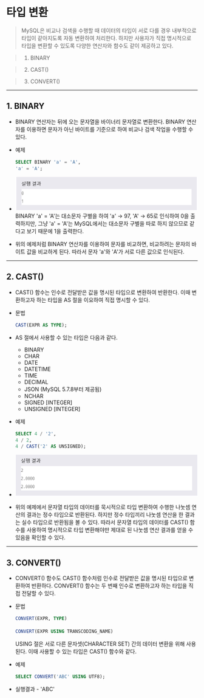# 타입 변환
> MySQL은 비교나 검색을 수행할 때 데이터의 타입이 서로 다를 경우 내부적으로 타입이 같아지도록 자동 변환하여 처리한다. 하지만 사용자가 직접 명시적으로 타입을 변환할 수 있도록 다양한 연산자와 함수도 같이 제공하고 있다.

> 1. BINARY

> 2. CAST()

> 3. CONVERT()
***

## 1. BINARY

* BINARY 연산자는 뒤에 오는 문자열을 바이너리 문자열로 변환한다. BINARY 연산자를 이용하면 문자가 아닌 바이트를 기준으로 하여 비교나 검색 작업을 수행할 수 있다.

* 예제
  ```SQL
  SELECT BINARY 'a' = 'A',
  'a' = 'A';
  ```

* <img src="../../images/4_19.PNG" width="600"/>
  BINARY 'a' = 'A'는 대소문자 구별을 하여 'a' -> 97, 'A' -> 65로 인식하여 0을 출력하지만, 그냥 'a' = 'A'는 MySQL에서는 대소문자 구별을 따로 하지 않으므로 같다고 보기 때문에 1을 출력한다.

* 위의 예제처럼 BINARY 연산자를 이용하여 문자를 비교하면, 비교하려는 문자의 바이트 값을 비교하게 된다. 따라서 문자 'a'와 'A'가 서로 다른 값으로 인식된다.
***

## 2. CAST()

* CAST() 함수는 인수로 전달받은 값을 명시된 타입으로 변환하여 반환한다. 이때 변환하고자 하는 타입을 AS 절을 이요하여 직접 명시할 수 있다.

* 문법
  ```SQL
  CAST(EXPR AS TYPE);
  ```

* AS 절에서 사용할 수 있는 타입은 다음과 같다.
  * BINARY
  * CHAR
  * DATE
  * DATETIME
  * TIME
  * DECIMAL
  * JSON (MySQL 5.7.8부터 제공됨)
  * NCHAR
  * SIGNED [INTEGER]
  * UNSIGNED [INTEGER]

* 예제
  ```SQL
  SELECT 4 / '2',
  4 / 2,
  4 / CAST('2' AS UNSIGNED);
  ```

* <img src="../../images/4_20.PNG" width="600"/>

* 위의 예제에서 문자열 타입의 데이터를 묵시적으로 타입 변환하여 수행한 나눗셈 연산의 결과는 정수 타입으로 반환된다. 하지만 정수 타입끼리 나눗셈 연산을 한 결과는 실수 타입으로 반환됨을 볼 수 있다. 따라서 문자열 타입의 데이터를 CAST() 함수를 사용하여 명시적으로 타입 변환해야만 제대로 된 나눗셈 연산 결과를 얻을 수 있음을 확인할 수 있다.
***

## 3. CONVERT()

* CONVERT() 함수도 CAST() 함수처럼 인수로 전달받은 값을 명시된 타입으로 변환하여 반환하다. CONVERT() 함수는 두 번째 인수로 변환하고자 하는 타입을 직접 전달할 수 있다.

* 문법
  ```SQL
  CONVERT(EXPR, TYPE)

  CONVERT(EXPR USING TRANSCODING_NAME)
  ```
  USING 절은 서로 다른 문자셋(CHARACTER SET) 간의 데이터 변환을 위해 사용된다. 이때 사용할 수 있는 타입은 CAST() 함수와 같다.

* 예제
  ```SQL
  SELECT CONVERT('ABC' USING UTF8);
  ```

* 실행결과 - 'ABC'
